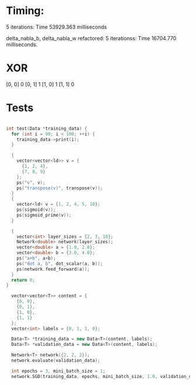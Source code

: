 # Timing:

5 iterations: Time 53929.363 milliseconds

delta_nabla_b, delta_nabla_w refactored:
5 iterationss: Time 16704.770 milliseconds.




# XOR

[0, 0]  0
[0, 1]  1
[1, 0]  1
[1, 1]  0


# Tests

```cpp

int test(Data *training_data) {
  for (int i = 90; i < 100; ++i) {
    training_data->print(i);
  }

  {
    vector<vector<ld>> v = {
      {1, 2, 4},
      {7, 8, 9}
    };
    ps("v", v);
    ps("transpose(v)", transpose(v));
  }
  {
    vector<ld> v = {1, 2, 4, 5, 10};
    ps(sigmoid(v));
    ps(sigmoid_prime(v));
  }

  {
    vector<int> layer_sizes = {2, 3, 10};
    Network<double> network(layer_sizes);
    vector<double> a = {1.0, 2.0};
    vector<double> b = {3.0, 4.0};
    ps("a+b", a+b);
    ps("dot a, b", dot_scalar(a, b));
    ps(network.feed_forward(a));
  }
  return 0;
}

```



```cpp
  vector<vector<T>> content = {
    {0, 0},
    {0, 1},
    {1, 0},
    {1, 1}
  };
  vector<int> labels = {0, 1, 1, 0};

  Data<T> *training_data = new Data<T>(content, labels);
  Data<T> *validation_data = new Data<T>(content, labels);

  Network<T> network({2, 2, 2});
  network.evaluate(validation_data);

  int epochs = 3, mini_batch_size = 1;
  network.SGD(training_data, epochs, mini_batch_size, 1.0, validation_data);

```

